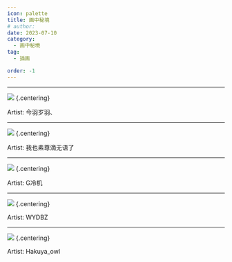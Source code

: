 ```yaml
---
icon: palette
title: 画中秘境
# author: 
date: 2023-07-10
category:
  - 画中秘境
tag:
  - 插画

order: -1
---
```

<!-- more -->

---


![](./res/illustration/宇航兔兔（今羽岁羽、）.webp) {.centering}

Artist: 今羽岁羽、

---

![](./res/illustration/2226（我也素尊滴无语了）.webp) {.centering}

Artist: 我也素尊滴无语了

---

![](./res/illustration/独立插（G冷机）.webp) {.centering}

Artist: G冷机

---

![](./res/illustration/独立插_星（WYDBZ）.webp) {.centering}

Artist: WYDBZ

---

![](./res/illustration/独立插（Hakuya_owl）.webp) {.centering}

Artist: Hakuya_owl
<Ads />
